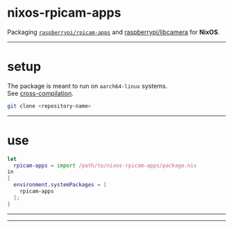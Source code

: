 # nixos-rpicam-apps

Packaging [`raspberrypi/rpicam-apps`](https://github.com/raspberrypi/rpicam-apps) and [raspberrypi/libcamera](https://github.com/raspberrypi/libcamera) for **NixOS**.

---

# setup

The package is meant to run on `aarch64-linux` systems.  
See [cross-compilation](https://nixos.wiki/wiki/Cross_Compiling).

```sh
git clone <repository-name>
```

---

# use

```nix
let
  rpicam-apps = import /path/to/nixos-rpicam-apps/package.nix
in
{
  environment.systemPackages = [
    rpicam-apps
  ];
}
```

---

---

#
